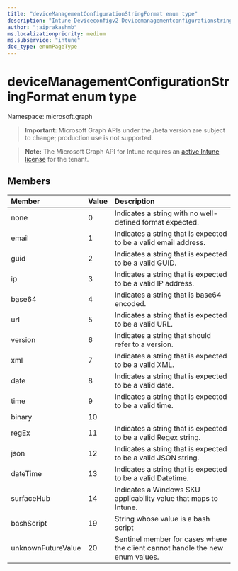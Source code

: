 ```yaml
---
title: "deviceManagementConfigurationStringFormat enum type"
description: "Intune Deviceconfigv2 Devicemanagementconfigurationstringformat Resources ."
author: "jaiprakashmb"
ms.localizationpriority: medium
ms.subservice: "intune"
doc_type: enumPageType
---
```


# deviceManagementConfigurationStringFormat enum type

Namespace: microsoft.graph
> **Important:** Microsoft Graph APIs under the /beta version are subject to change; production use is not supported.

> **Note:** The Microsoft Graph API for Intune requires an [active Intune license](https://go.microsoft.com/fwlink/?linkid=839381) for the tenant.




## Members
|Member|Value|Description|
|:---|:---|:---|
|none|0|Indicates a string with no well-defined format expected.|
|email|1|Indicates a string that is expected to be a valid email address.|
|guid|2|Indicates a string that is expected to be a valid GUID.|
|ip|3|Indicates a string that is expected to be a valid IP address.|
|base64|4|Indicates a string that is base64 encoded.|
|url|5|Indicates a string that is expected to be a valid URL.|
|version|6|Indicates a string that should refer to a version.|
|xml|7|Indicates a string that is expected to be a valid XML.|
|date|8|Indicates a string that is expected to be a valid date.|
|time|9|Indicates a string that is expected to be a valid time.|
|binary|10||
|regEx|11|Indicates a string that is expected to be a valid Regex string.|
|json|12|Indicates a string that is expected to be a valid JSON string.|
|dateTime|13|Indicates a string that is expected to be a valid Datetime.|
|surfaceHub|14|Indicates a Windows SKU applicability value that maps to Intune.|
|bashScript|19|String whose value is a bash script|
|unknownFutureValue|20|Sentinel member for cases where the client cannot handle the new enum values.|
